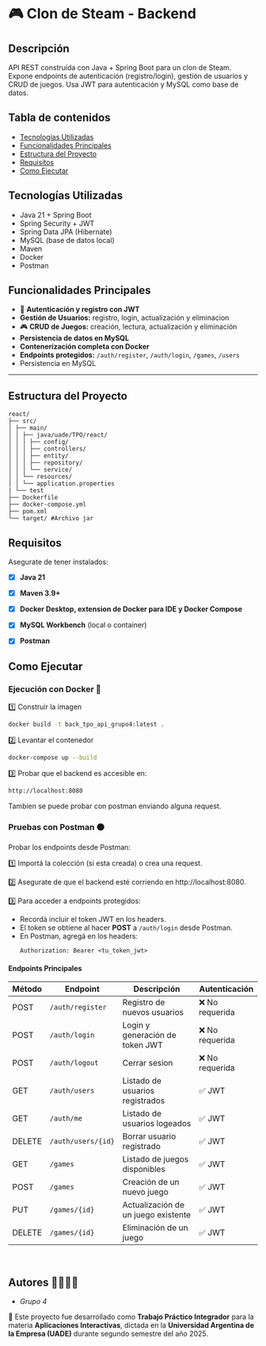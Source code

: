 # 🎮 Clon de Steam - Backend

## Descripción
API REST construída con Java + Spring Boot para un clon de Steam. Expone endpoints de autenticación (registro/login), gestión de usuarios y CRUD de juegos. 
Usa JWT para autenticación y MySQL como base de datos.

## Tabla de contenidos
- [Tecnologías Utilizadas](#tecnologías-utilizadas)
- [Funcionalidades Principales](#funcionalidades-principales)
- [Estructura del Proyecto](#estructura-del-proyecto)
- [Requisitos](#requisitos)
- [Como Ejecutar](#como-ejecutar)
  
  
## Tecnologías Utilizadas
- Java 21 + Spring Boot
- Spring Security + JWT
- Spring Data JPA (Hibernate)
- MySQL (base de datos local)
- Maven
- Docker
- Postman

## Funcionalidades Principales
- 🔐 **Autenticación y registro con JWT**
- **Gestión de Usuarios:** registro, login, actualización y eliminacion
- 🎮 **CRUD de Juegos:** creación, lectura, actualización y eliminación
- **Persistencia de datos en MySQL**
- **Contenerización completa con Docker**
- **Endpoints protegidos:** `/auth/register`, `/auth/login`, `/games`, `/users`
- Persistencia en MySQL

---

## Estructura del Proyecto
```
react/
├── src/
│ ├── main/
│ │ ├── java/uade/TPO/react/
│ │ │ ├── config/
│ │ │ ├── controllers/
│ │ │ ├── entity/
│ │ │ ├── repository/
│ │ │ └── service/
│ │ └── resources/
│ │ └── application.properties
| └── test
├── Dockerfile
├── docker-compose.yml
├── pom.xml
└── target/ #Archivo jar
```

## Requisitos
Asegurate de tener instalados:
- [x] **Java 21**
- [x] **Maven 3.9+**
- [x] **Docker Desktop, extension de Docker para IDE y Docker Compose**
- [x] **MySQL Workbench** (local o container)
- [x] **Postman**


## Como Ejecutar

### Ejecución con Docker 🐳

1️⃣ Construir la imagen
```bash
docker build -t back_tpo_api_grupo4:latest .
```

2️⃣ Levantar el contenedor
```bash
docker-compose up --build
```
3️⃣ Probar que el backend es accesible en:
```bash
http://localhost:8080
```
Tambien se puede probar con postman enviando alguna request.

### Pruebas con Postman 🟠

Probar los endpoints desde Postman:

1️⃣ Importá la colección (si esta creada) o crea una request.

2️⃣ Asegurate de que el backend esté corriendo en http://localhost:8080.

3️⃣ Para acceder a endpoints protegidos:

   - Recordá incluir el token JWT en los headers.  
   - El token se obtiene al hacer **POST** a `/auth/login` desde Postman.  
   - En Postman, agregá en los headers:
     ````
     Authorization: Bearer <tu_token_jwt>
     ````

#### Endpoints Principales

| Método | Endpoint         | Descripción                          | Autenticación |
|--------|------------------|--------------------------------------|---------------|
| POST   | `/auth/register` | Registro de nuevos usuarios          | ❌ No requerida |
| POST   | `/auth/login`    | Login y generación de token JWT      | ❌ No requerida |
| POST   | `/auth/logout`   | Cerrar sesion                        | ❌ No requerida |
| GET    | `/auth/users`     | Listado de usuarios registrados      | ✅ JWT |
| GET    | `/auth/me`       | Listado de usuarios logeados         | ✅ JWT |
| DELETE | `/auth/users/{id}`| Borrar usuario registrado           | ✅ JWT |
| GET    | `/games`         | Listado de juegos disponibles        | ✅ JWT |
| POST   | `/games`         | Creación de un nuevo juego           | ✅ JWT |
| PUT    | `/games/{id}`    | Actualización de un juego existente  | ✅ JWT |
| DELETE | `/games/{id}`    | Eliminación de un juego              | ✅ JWT |


<br>

## Autores 👨‍💻👩‍💻

- *Grupo 4*

📌 Este proyecto fue desarrollado como **Trabajo Práctico Integrador** para la materia **Aplicaciones Interactivas**, dictada en la **Universidad Argentina de la Empresa (UADE)** durante segundo semestre del año 2025.
